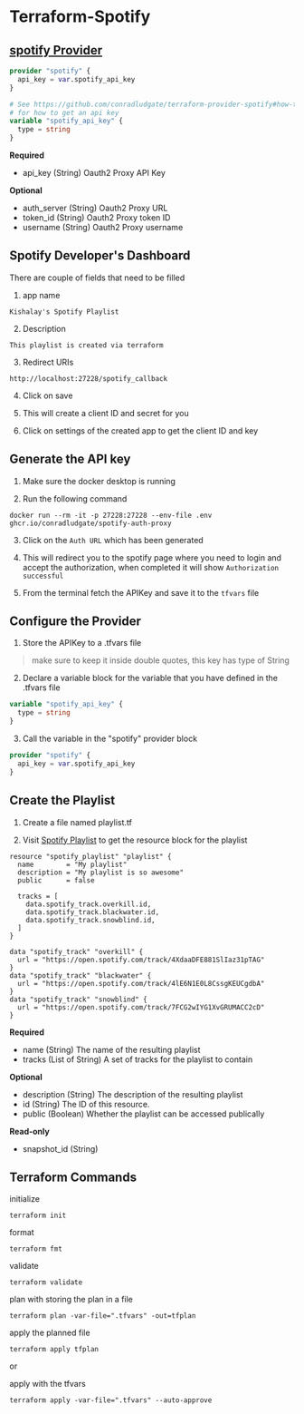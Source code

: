 # Terraform-Spotify

## [spotify Provider](https://registry.terraform.io/providers/conradludgate/spotify/latest/docs)

```tf
provider "spotify" {
  api_key = var.spotify_api_key
}

# See https://github.com/conradludgate/terraform-provider-spotify#how-to-use
# for how to get an api key
variable "spotify_api_key" {
  type = string
}
```

**Required**
- api_key (String) Oauth2 Proxy API Key

**Optional**
- auth_server (String) Oauth2 Proxy URL
- token_id (String) Oauth2 Proxy token ID
- username (String) Oauth2 Proxy username

## Spotify Developer's Dashboard

There are couple of fields that need to be filled

1. app name
```
Kishalay's Spotify Playlist
```

2. Description
```
This playlist is created via terraform
```

3. Redirect URIs
```
http://localhost:27228/spotify_callback
```
4. Click on save

5. This will create a client ID and secret for you

6. Click on settings of the created app to get the client ID and key


## Generate the API key

1. Make sure the docker desktop is running

2. Run the following command

```
docker run --rm -it -p 27228:27228 --env-file .env ghcr.io/conradludgate/spotify-auth-proxy 
```

3. Click on the `Auth URL` which has been generated

4. This will redirect you to the spotify page where you need to login and accept the authorization, when completed it will show `Authorization successful`

5. From the terminal fetch the APIKey and save it to the `tfvars` file

## Configure the Provider

1. Store the APIKey to a .tfvars file
> make sure to keep it inside double quotes, this key has type of String

2. Declare a variable block for the variable that you have defined in the .tfvars file

```tf
variable "spotify_api_key" {
  type = string
}
```

3. Call the variable in the "spotify" provider block


```tf
provider "spotify" {
  api_key = var.spotify_api_key
}
```

## Create the Playlist

1. Create a file named playlist.tf

2. Visit [Spotify Playlist](https://registry.terraform.io/providers/conradludgate/spotify/latest/docs/resources/playlist) to get the resource block for the playlist

```
resource "spotify_playlist" "playlist" {
  name        = "My playlist"
  description = "My playlist is so awesome"
  public      = false

  tracks = [
    data.spotify_track.overkill.id,
    data.spotify_track.blackwater.id,
    data.spotify_track.snowblind.id,
  ]
}

data "spotify_track" "overkill" {
  url = "https://open.spotify.com/track/4XdaaDFE881SlIaz31pTAG"
}
data "spotify_track" "blackwater" {
  url = "https://open.spotify.com/track/4lE6N1E0L8CssgKEUCgdbA"
}
data "spotify_track" "snowblind" {
  url = "https://open.spotify.com/track/7FCG2wIYG1XvGRUMACC2cD"
}
```

**Required**
- name (String) The name of the resulting playlist
- tracks (List of String) A set of tracks for the playlist to contain

**Optional**
- description (String) The description of the resulting playlist
- id (String) The ID of this resource.
- public (Boolean) Whether the playlist can be accessed publically

**Read-only**
- snapshot_id (String)



## Terraform Commands

initialize
```
terraform init
```

format
```
terraform fmt
```

validate
```
terraform validate
```

plan with storing the plan in a file
```
terraform plan -var-file=".tfvars" -out=tfplan
```

apply the planned file
```
terraform apply tfplan
```

or

apply with the tfvars
```
terraform apply -var-file=".tfvars" --auto-approve
```

```

```
